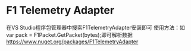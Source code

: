 # F1 Telemetry Adapter  
在VS Studio程序包管理器中搜索F1TelemetryAdapter安装即可
使用方法：如 var pack = F1Packet.GetPacket(bytes);即可解析数据
https://www.nuget.org/packages/F1TelemetryAdapter
